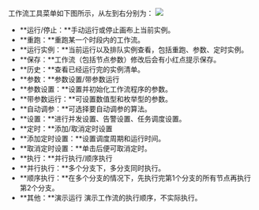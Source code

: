 
工作流工具菜单如下图所示，从左到右分别为：
![](https://main.qcloudimg.com/raw/f37f5f41e3cfd55325b52ee84cef5fa6/%E6%93%8D%E4%BD%9C%E6%8C%87%E5%8D%970.png)
- **运行/停止：**手动运行或停止画布上当前实例。
- **重跑：**重跑某一个时段内的工作流。
- **运行实例：**当前运行以及排队实例查看，包括重跑、参数、定时实例。
- **保存：**工作流（包括节点参数）修改后会有小红点提示保存。
- **历史：**查看已经运行完的实例清单。
- **参数：**参数设置/带参数运行
- **参数设置：**设置并初始化工作流程序的参数。
- **带参数运行：**可设置数值型和枚举型的参数。 
- **自动调参：**可选择要自动调参的算法。
- **设置：**进行并发设置、告警设置、任务调度设置。
- **定时：**添加/取消定时设置
- **添加定时设置：**设置调度周期和运行时间。
- **取消定时设置：**单击后便可取消定时。 
- **执行：**并行执行/顺序执行
- **并行执行：**多个分支下，多分支同时执行。
- **顺序执行：**在多个分支的情况下，先执行完第1个分支的所有节点再执行第2个分支。
- **其他：**演示运行 演示工作流的执行顺序，不实际执行。
